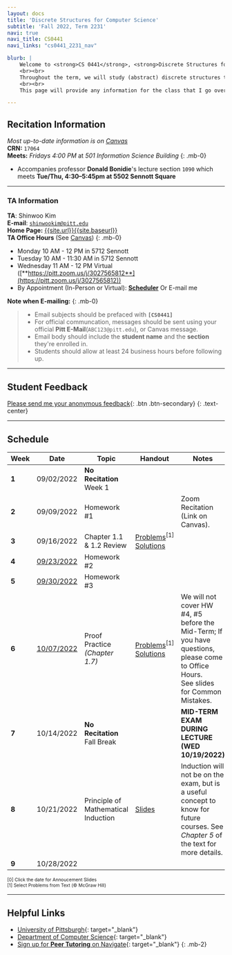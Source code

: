 ```yaml
---
layout: docs
title: 'Discrete Structures for Computer Science'
subtitle: 'Fall 2022, Term 2231'
navi: true
navi_title: CS0441
navi_links: "cs0441_2231_nav"

blurb: |
    Welcome to <strong>CS 0441</strong>, <strong>Discrete Structures for Computer Science</strong>, for the Fall 2022 term!
    <br><br>
    Throughout the term, we will study (abstract) discrete structures that are backbones of computer science. In particular, we will look at <em>logic, proofs, sets, relations, functions, counting, and probability</em>, with an emphasis on applications in computer science.
    <br><br>
    This page will provide any information for the class that I go over in recitation. Please check back for updates regularly, especially if you miss a recitation.

---
```


## Recitation Information
_Most up-to-date information is on [Canvas](https://canvas.pitt.edu)_  
**CRN:**  `17064`  
**Meets:** *Fridays 4:00 PM* at *501 Information Science Building*
{: .mb-0}
 - Accompanies professor **Donald Bonidie**'s lecture section `1090` which meets **Tue/Thu, 4:30–5:45pm at 5502 Sennott Square**

---

### TA Information
**TA**: Shinwoo Kim  
**E-mail**: [`shinwookim@pitt.edu`](mailto:shiwookim@pitt.edu)  
**Home Page:** [{{site.url}}{{site.baseurl}}]({{site.url}}{{site.baseurl}}/)  
**TA Office Hours** (See [Canvas](https://canvas.pitt.edu/)) 
{: .mb-0}
- Monday 10 AM - 12 PM in 5712 Sennott
- Tuesday 10 AM - 11:30 AM in 5712 Sennott
- Wednesday 11 AM - 12 PM Virtual ([**https://pitt.zoom.us/j/3027565812**](https://pitt.zoom.us/j/3027565812))
- By Appointment (In-Person or Virtual): [**Scheduler**](https://outlook.office.com/bookwithme/user/cf9122c6baae489ea2e99400607830e5@pitt.edu?anonymous&ep=pcard) Or E-mail me

**Note when E-mailing:**
{: .mb-0}
> - Email subjects should be prefaced with **`[CS0441]`**
> - For official communcation, messages should be sent using your official **Pitt E-Mail**(`ABC123@pitt.edu`), or Canvas message.
> - Email body should include the **student name** and the **section** they're enrolled in.
> - Students should allow at least 24 business hours before following up.

---

## Student Feedback
[Please send me your anonymous feedback](https://pitt.co1.qualtrics.com/jfe/form/SV_dd9suL0AkJctj2S){: .btn .btn-secondary}
{: .text-center}

---

## Schedule
<div class="table-responsive" markdown="1">

| Week | Date | Topic | Handout | Notes |
|------|------|-------|----------|-------|
| **1** | 09/02/2022 | **No Recitation** <br> Week 1 | | |
| **2** | 09/09/2022 | Homework #1 | | Zoom Recitation (Link on Canvas). |
| **3** | 09/16/2022 | Chapter 1.1 & 1.2 Review | [Problems](assets/2022-09-16-review-1.html)<sup>[1]</sup><br>[Solutions](assets/2022-09-17-review-1-solution.html) | |
| **4** | [09/23/2022](assets/2022-09-23-rec-3-slides.html) | Homework #2 | | |
| **5** | [09/30/2022](assets/2022-09-30-announcement.html) | Homework #3 |  | |
| **6** | [10/07/2022](assets/2022-10-07-slides.html) | Proof Practice <br> *(Chapter 1.7)* | [Problems](assets/2022-10-07-review-2.html)<sup>[1]</sup><br>[Solutions](assets/2022-10-08-review-2-solution.html) | We will not cover HW #4, #5 before the Mid-Term; If you have questions, please come to Office Hours. <br> See slides for Common Mistakes. |
| **7** | 10/14/2022 | **No Recitation** <br> Fall Break | | **MID-TERM EXAM DURING LECTURE (WED 10/19/2022)**|
| **8** | 10/21/2022 | Principle of Mathematical Induction | [Slides](https://docs.google.com/presentation/d/e/2PACX-1vTrGs-V7YsDnXDXQFbmK_u3LsR5AeIbjSu_GvC59_s0IOOSH-yUTs9Kqy1mISxe1cTOe7uHVNRcp8Wq/pub?start=false&loop=false&delayms=3000) | Induction will not be on the exam, but is a useful concept to know for future courses. See *Chapter 5* of the text for more details. |
| **9** | 10/28/2022 | | | |

</div>

<div markdown="1" style="font-size: 75%">
[0] Click the date for Annoucement Slides<br>
[1] Select Problems from Text (&copy; McGraw Hill)
</div>

---

## Helpful Links
- [University of Pittsburgh](https://pitt.edu){: target="_blank"}  
- [Department of Computer Science](https://cs.pitt.edu){: target="_blank"}  
- [Sign up for **Peer Tutoring** on Navigate](https://pitt.guide.eab.com/){: target="_blank"}
{: .mb-2}

<style>
    th{
        text-align: center;
    }
</style>